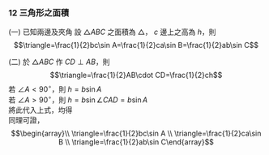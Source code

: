### 12 三角形之面積
(一) 已知兩邊及夾角
     設 $\triangle ABC$ 之面積為 $\triangle$， $c$ 邊上之高為 $h$，則
     $$\triangle=\frac{1}{2}bc\sin A=\frac{1}{2}ca\sin B=\frac{1}{2}ab\sin C$$
     
(二) 於 $\triangle ABC$ 作 $CD\perp AB$，則
     $$\triangle=\frac{1}{2}AB\cdot CD=\frac{1}{2}ch$$
     若 $\angle A\lt 90^\circ$，則 $h=b\sin A$    
     若 $\angle A\gt 90^\circ$，則 $h=b\sin\angle CAD=b\sin A$   
     將此代入上式，均得     
     同理可證，$$\begin{array}\\ \triangle=\frac{1}{2}bc\sin A \\ \triangle=\frac{1}{2}ca\sin B \\ \triangle=\frac{1}{2}ab\sin C\end{array}$$
